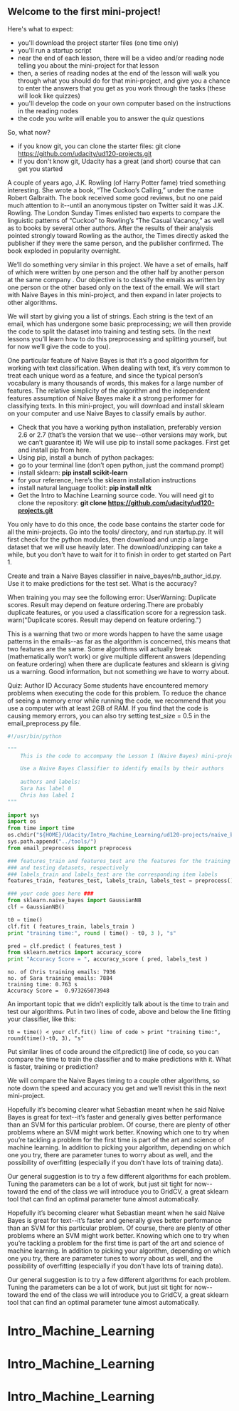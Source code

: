 
## **Welcome to the first mini-project!** 

Here's what to expect:

* you'll download the project starter files (one time only)
* you'll run a startup script
* near the end of each lesson, there will be a video and/or reading node telling you about the mini-project for that lesson
* then, a series of reading nodes at the end of the lesson will walk you through what you should do for that mini-project, and give you a chance to enter the answers that you get as you work through the tasks (these will look like quizzes)
* you'll develop the code on your own computer based on the instructions in the reading nodes
* the code you write will enable you to answer the quiz questions

So, what now?
* if you know git, you can clone the starter files: git clone https://github.com/udacity/ud120-projects.git
* If you don't know git, Udacity has a great (and short) course that can get you started

A couple of years ago, J.K. Rowling (of Harry Potter fame) tried something interesting. She wrote a book, “The Cuckoo’s Calling,” under the name Robert Galbraith. The book received some good reviews, but no one paid much attention to it--until an anonymous tipster on Twitter said it was J.K. Rowling. The London Sunday Times enlisted two experts to compare the linguistic patterns of “Cuckoo” to Rowling’s “The Casual Vacancy,” as well as to books by several other authors. After the results of their analysis pointed strongly toward Rowling as the author, the Times directly asked the publisher if they were the same person, and the publisher confirmed. The book exploded in popularity overnight.

We’ll do something very similar in this project. We have a set of emails, half of which were written by one person and the other half by another person at the same company . Our objective is to classify the emails as written by one person or the other based only on the text of the email. We will start with Naive Bayes in this mini-project, and then expand in later projects to other algorithms.

We will start by giving you a list of strings. Each string is the text of an email, which has undergone some basic preprocessing; we will then provide the code to split the dataset into training and testing sets. (In the next lessons you’ll learn how to do this preprocessing and splitting yourself, but for now we’ll give the code to you).

One particular feature of Naive Bayes is that it’s a good algorithm for working with text classification. When dealing with text, it’s very common to treat each unique word as a feature, and since the typical person’s vocabulary is many thousands of words, this makes for a large number of features. The relative simplicity of the algorithm and the independent features assumption of Naive Bayes make it a strong performer for classifying texts. In this mini-project, you will download and install sklearn on your computer and use Naive Bayes to classify emails by author.

* Check that you have a working python installation, preferably version 2.6 or 2.7 (that’s the version that we use--other versions may work, but we can’t guarantee it) We will use pip to install some packages. First get and install pip from here.
* Using pip, install a bunch of python packages:
* go to your terminal line (don’t open python, just the command prompt)
* install sklearn: **pip install scikit-learn**
* for your reference, here’s the sklearn installation instructions
* install natural language toolkit: **pip install nltk**
* Get the Intro to Machine Learning source code. You will need git to clone the repository: **git clone https://github.com/udacity/ud120-projects.git**

You only have to do this once, the code base contains the starter code for all the mini-projects. Go into the tools/ directory, and run startup.py. It will first check for the python modules, then download and unzip a large dataset that we will use heavily later. The download/unzipping can take a while, but you don’t have to wait for it to finish in order to get started on Part 1.

Create and train a Naive Bayes classifier in naive_bayes/nb_author_id.py. Use it to make predictions for the test set. What is the accuracy?

When training you may see the following error: UserWarning: Duplicate scores. Result may depend on feature ordering.There are probably duplicate features, or you used a classification score for a regression task. warn("Duplicate scores. Result may depend on feature ordering.")

This is a warning that two or more words happen to have the same usage patterns in the emails--as far as the algorithm is concerned, this means that two features are the same. Some algorithms will actually break (mathematically won’t work) or give multiple different answers (depending on feature ordering) when there are duplicate features and sklearn is giving us a warning. Good information, but not something we have to worry about.

Quiz: Author ID Accuracy
Some students have encountered memory problems when executing the code for this problem. To reduce the chance of seeing a memory error while running the code, we recommend that you use a computer with at least 2GB of RAM. If you find that the code is causing memory errors, you can also try setting test_size = 0.5 in the email_preprocess.py file.


```python
#!/usr/bin/python

""" 
    This is the code to accompany the Lesson 1 (Naive Bayes) mini-project. 

    Use a Naive Bayes Classifier to identify emails by their authors
    
    authors and labels:
    Sara has label 0
    Chris has label 1
"""
    
import sys
import os
from time import time
os.chdir("${HOME}/Udacity/Intro_Machine_Learning/ud120-projects/naive_bayes")
sys.path.append("../tools/")
from email_preprocess import preprocess

### features_train and features_test are the features for the training
### and testing datasets, respectively
### labels_train and labels_test are the corresponding item labels
features_train, features_test, labels_train, labels_test = preprocess()

### your code goes here ###
from sklearn.naive_bayes import GaussianNB
clf = GaussianNB()

t0 = time()
clf.fit ( features_train, labels_train )
print "training time:", round ( time() - t0, 3 ), "s"

pred = clf.predict ( features_test )
from sklearn.metrics import accuracy_score
print "Accuracy Score = ", accuracy_score ( pred, labels_test )
```

    no. of Chris training emails: 7936
    no. of Sara training emails: 7884
    training time: 0.763 s
    Accuracy Score =  0.973265073948


An important topic that we didn’t explicitly talk about is the time to train and test our algorithms. Put in two lines of code, above and below the line fitting your classifier, like this:

`t0 = time()
< your clf.fit() line of code >
print "training time:", round(time()-t0, 3), "s"`

Put similar lines of code around the clf.predict() line of code, so you can compare the time to train the classifier and to make predictions with it. What is faster, training or prediction?

We will compare the Naive Bayes timing to a couple other algorithms, so note down the speed and accuracy you get and we’ll revisit this in the next mini-project.

Hopefully it’s becoming clearer what Sebastian meant when he said Naive Bayes is great for text--it’s faster and generally gives better performance than an SVM for this particular problem. Of course, there are plenty of other problems where an SVM might work better. Knowing which one to try when you’re tackling a problem for the first time is part of the art and science of machine learning. In addition to picking your algorithm, depending on which one you try, there are parameter tunes to worry about as well, and the possibility of overfitting (especially if you don’t have lots of training data).

Our general suggestion is to try a few different algorithms for each problem. Tuning the parameters can be a lot of work, but just sit tight for now--toward the end of the class we will introduce you to GridCV, a great sklearn tool that can find an optimal parameter tune almost automatically.

Hopefully it’s becoming clearer what Sebastian meant when he said Naive Bayes is great for text--it’s faster and generally gives better performance than an SVM for this particular problem. Of course, there are plenty of other problems where an SVM might work better. Knowing which one to try when you’re tackling a problem for the first time is part of the art and science of machine learning. In addition to picking your algorithm, depending on which one you try, there are parameter tunes to worry about as well, and the possibility of overfitting (especially if you don’t have lots of training data).

Our general suggestion is to try a few different algorithms for each problem. Tuning the parameters can be a lot of work, but just sit tight for now--toward the end of the class we will introduce you to GridCV, a great sklearn tool that can find an optimal parameter tune almost automatically.
# Intro_Machine_Learning
# Intro_Machine_Learning
# Intro_Machine_Learning
